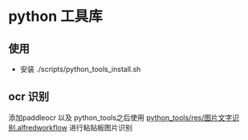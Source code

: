 # python 工具库
## 使用
- 安装 ./scripts/python_tools_install.sh

## ocr 识别
添加paddleocr 以及 python_tools之后使用
[python_tools/res/图片文字识别.alfredworkflow](./python_tools/res/图片文字识别.alfredworkflow)
进行粘贴板图片识别